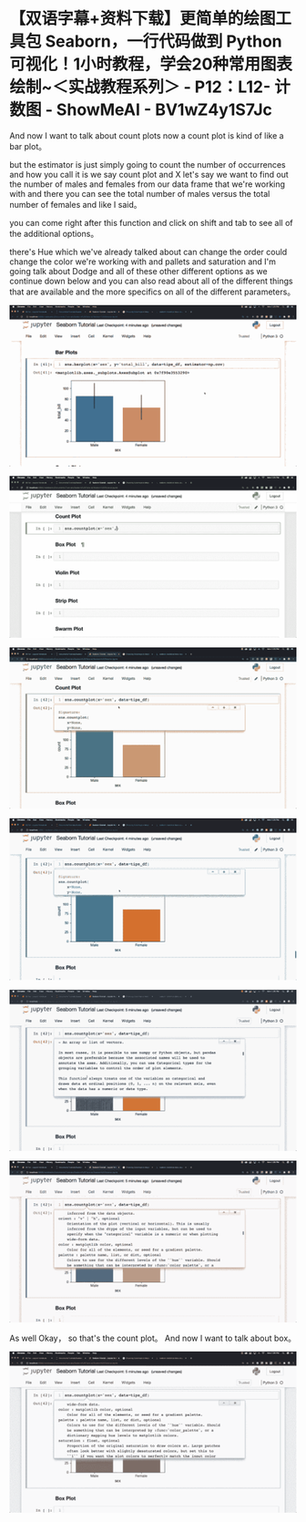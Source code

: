 # 【双语字幕+资料下载】更简单的绘图工具包 Seaborn，一行代码做到 Python 可视化！1小时教程，学会20种常用图表绘制~＜实战教程系列＞ - P12：L12- 计数图 - ShowMeAI - BV1wZ4y1S7Jc

And now I want to talk about count plots now a count plot is kind of like a bar plot。

 but the estimator is just simply going to count the number of occurrences and how you call it is we say count plot and X let's say we want to find out the number of males and females from our data frame that we're working with and there you can see the total number of males versus the total number of females and like I said。

 you can come right after this function and click on shift and tab to see all of the additional options。

 there's Hue which we've already talked about can change the order could change the color we're working with and pallets and saturation and I'm going talk about Dodge and all of these other different options as we continue down below and you can also read about all of the different things that are available and the more specifics on all of the different parameters。



![](img/1e01839902a44c247e317b96b48ed9df_1.png)

![](img/1e01839902a44c247e317b96b48ed9df_2.png)

![](img/1e01839902a44c247e317b96b48ed9df_3.png)

![](img/1e01839902a44c247e317b96b48ed9df_4.png)

![](img/1e01839902a44c247e317b96b48ed9df_5.png)

![](img/1e01839902a44c247e317b96b48ed9df_6.png)

As well Okay， so that's the count plot。 And now I want to talk about box。



![](img/1e01839902a44c247e317b96b48ed9df_8.png)